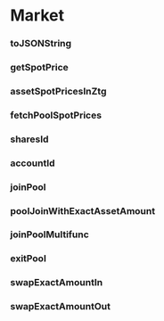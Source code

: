 # Market

### toJSONString

### getSpotPrice

### assetSpotPricesInZtg

### fetchPoolSpotPrices

### sharesId

### accountId

### joinPool

### poolJoinWithExactAssetAmount

### joinPoolMultifunc

### exitPool

### swapExactAmountIn

### swapExactAmountOut
